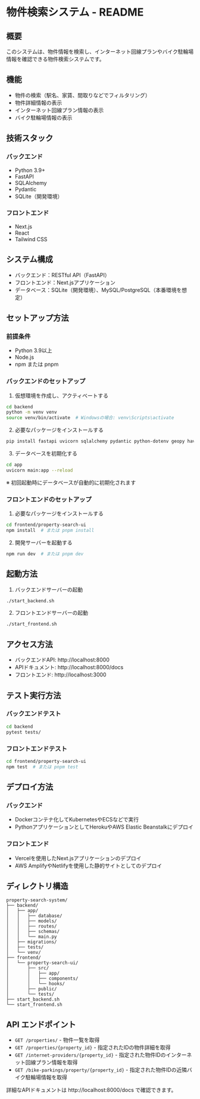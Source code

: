 # 物件検索システム - README

## 概要
このシステムは、物件情報を検索し、インターネット回線プランやバイク駐輪場情報を確認できる物件検索システムです。

## 機能
- 物件の検索（駅名、家賃、間取りなどでフィルタリング）
- 物件詳細情報の表示
- インターネット回線プラン情報の表示
- バイク駐輪場情報の表示

## 技術スタック
### バックエンド
- Python 3.9+
- FastAPI
- SQLAlchemy
- Pydantic
- SQLite（開発環境）

### フロントエンド
- Next.js
- React
- Tailwind CSS

## システム構成
- バックエンド：RESTful API（FastAPI）
- フロントエンド：Next.jsアプリケーション
- データベース：SQLite（開発環境）、MySQL/PostgreSQL（本番環境を想定）

## セットアップ方法

### 前提条件
- Python 3.9以上
- Node.js
- npm または pnpm

### バックエンドのセットアップ
1. 仮想環境を作成し、アクティベートする
```bash
cd backend
python -m venv venv
source venv/bin/activate  # Windowsの場合: venv\Scripts\activate
```

2. 必要なパッケージをインストールする
```bash
pip install fastapi uvicorn sqlalchemy pydantic python-dotenv geopy haversine
```

3. データベースを初期化する
```bash
cd app
uvicorn main:app --reload
```
※ 初回起動時にデータベースが自動的に初期化されます

### フロントエンドのセットアップ
1. 必要なパッケージをインストールする
```bash
cd frontend/property-search-ui
npm install  # または pnpm install
```

2. 開発サーバーを起動する
```bash
npm run dev  # または pnpm dev
```

## 起動方法
1. バックエンドサーバーの起動
```bash
./start_backend.sh
```

2. フロントエンドサーバーの起動
```bash
./start_frontend.sh
```

## アクセス方法
- バックエンドAPI: http://localhost:8000
- APIドキュメント: http://localhost:8000/docs
- フロントエンド: http://localhost:3000

## テスト実行方法
### バックエンドテスト
```bash
cd backend
pytest tests/
```

### フロントエンドテスト
```bash
cd frontend/property-search-ui
npm test  # または pnpm test
```

## デプロイ方法
### バックエンド
- Dockerコンテナ化してKubernetesやECSなどで実行
- PythonアプリケーションとしてHerokuやAWS Elastic Beanstalkにデプロイ

### フロントエンド
- Vercelを使用したNext.jsアプリケーションのデプロイ
- AWS AmplifyやNetlifyを使用した静的サイトとしてのデプロイ

## ディレクトリ構造
```
property-search-system/
├── backend/
│   ├── app/
│   │   ├── database/
│   │   ├── models/
│   │   ├── routes/
│   │   ├── schemas/
│   │   └── main.py
│   ├── migrations/
│   ├── tests/
│   └── venv/
├── frontend/
│   └── property-search-ui/
│       ├── src/
│       │   ├── app/
│       │   ├── components/
│       │   └── hooks/
│       ├── public/
│       └── tests/
├── start_backend.sh
└── start_frontend.sh
```

## API エンドポイント
- `GET /properties/` - 物件一覧を取得
- `GET /properties/{property_id}` - 指定されたIDの物件詳細を取得
- `GET /internet-providers/{property_id}` - 指定された物件IDのインターネット回線プラン情報を取得
- `GET /bike-parkings/property/{property_id}` - 指定された物件IDの近隣バイク駐輪場情報を取得

詳細なAPIドキュメントは http://localhost:8000/docs で確認できます。
